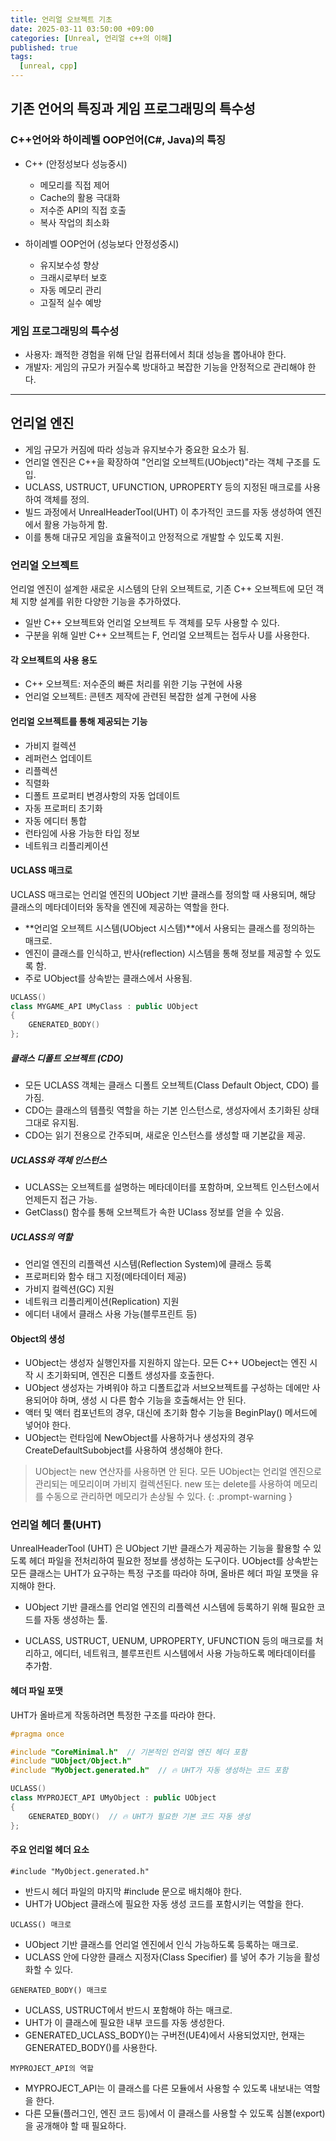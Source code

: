 ```yaml
---
title: 언리얼 오브젝트 기초
date: 2025-03-11 03:50:00 +09:00
categories: [Unreal, 언리얼 c++의 이해]
published: true
tags:
  [unreal, cpp]
---
```


## 기존 언어의 특징과 게임 프로그래밍의 특수성
### C++언어와 하이레벨 OOP언어(C#, Java)의 특징

- C++ (안정성보다 성능중시)
    - 메모리를 직접 제어
    - Cache의 활용 극대화
    - 저수준 API의 직접 호출
    - 복사 작업의 최소화

- 하이레벨 OOP언어 (성능보다 안정성중시)
    - 유지보수성 향상
    - 크래시로부터 보호
    - 자동 메모리 관리
    - 고질적 실수 예방


### 게임 프로그래밍의 특수성
- 사용자: 쾌적한 경험을 위해 단일 컴퓨터에서 최대 성능을 뽑아내야 한다.
- 개발자: 게임의 규모가 커질수록 방대하고 복잡한 기능을 안정적으로 관리해야 한다.

---

## 언리얼 엔진
- 게임 규모가 커짐에 따라 성능과 유지보수가 중요한 요소가 됨.
- 언리얼 엔진은 C++을 확장하여 "언리얼 오브젝트(UObject)"라는 객체 구조를 도입.
- UCLASS, USTRUCT, UFUNCTION, UPROPERTY 등의 지정된 매크로를 사용하여 객체를 정의.
- 빌드 과정에서 UnrealHeaderTool(UHT) 이 추가적인 코드를 자동 생성하여 엔진에서 활용 가능하게 함.
- 이를 통해 대규모 게임을 효율적이고 안정적으로 개발할 수 있도록 지원.

### **언리얼 오브젝트**
언리얼 엔진이 설계한 새로운 시스템의 단위 오브젝트로, 기존 C++ 오브젝트에 모던 객체 지향 설계를 위한 다양한 기능을 추가하였다. 

- 일반 C++ 오브젝트와 언리얼 오브젝트 두 객체를 모두 사용할 수 있다.
- 구분을 위해 일반 C++ 오브젝트는 F, 언리얼 오브젝트는 접두사 U를 사용한다.

#### 각 오브젝트의 사용 용도
- C++ 오브젝트: 저수준의 빠른 처리를 위한 기능 구현에 사용
- 언리얼 오브젝트: 콘텐츠 제작에 관련된 복잡한 설계 구현에 사용

#### 언리얼 오브젝트를 통해 제공되는 기능
- 가비지 컬렉션
- 레퍼런스 업데이트
- 리플렉션
- 직렬화
- 디폴트 프로퍼티 변경사항의 자동 업데이트
- 자동 프로퍼티 초기화
- 자동 에디터 통합
- 런타임에 사용 가능한 타입 정보
- 네트워크 리플리케이션

#### UCLASS 매크로
UCLASS 매크로는 언리얼 엔진의 UObject 기반 클래스를 정의할 때 사용되며, 해당 클래스의 메타데이터와 동작을 엔진에 제공하는 역할을 한다.

- **언리얼 오브젝트 시스템(UObject 시스템)**에서 사용되는 클래스를 정의하는 매크로.
- 엔진이 클래스를 인식하고, 반사(reflection) 시스템을 통해 정보를 제공할 수 있도록 함.
- 주로 UObject를 상속받는 클래스에서 사용됨.

```cpp
UCLASS()
class MYGAME_API UMyClass : public UObject
{
    GENERATED_BODY()
};
```

##### 클래스 디폴트 오브젝트 (CDO)
- 모든 UCLASS 객체는 클래스 디폴트 오브젝트(Class Default Object, CDO) 를 가짐.
- CDO는 클래스의 템플릿 역할을 하는 기본 인스턴스로, 생성자에서 초기화된 상태 그대로 유지됨.
- CDO는 읽기 전용으로 간주되며, 새로운 인스턴스를 생성할 때 기본값을 제공.

##### UCLASS와 객체 인스턴스
- UCLASS는 오브젝트를 설명하는 메타데이터를 포함하며, 오브젝트 인스턴스에서 언제든지 접근 가능.
- GetClass() 함수를 통해 오브젝트가 속한 UClass 정보를 얻을 수 있음.

##### UCLASS의 역할
- 언리얼 엔진의 리플렉션 시스템(Reflection System)에 클래스 등록
- 프로퍼티와 함수 태그 지정(메타데이터 제공)
- 가비지 컬렉션(GC) 지원
- 네트워크 리플리케이션(Replication) 지원
- 에디터 내에서 클래스 사용 가능(블루프린트 등)

#### Object의 생성
- UObject는 생성자 실행인자를 지원하지 않는다. 모든 C++ UObeject는 엔진 시작 시 초기화되며, 엔진은 디폴트 생성자를 호출한다.
- UObject 생성자는 가벼워야 하고 디폴트값과 서브오브젝트를 구성하는 데에만 사용되어야 하며, 생성 시 다른 함수 기능을 호출해서는 안 된다.
-  액터 및 액터 컴포넌트의 경우, 대신에 초기화 함수 기능을 BeginPlay() 메서드에 넣어야 한다.
- UObject는 런타임에 NewObject를 사용하거나 생성자의 경우 CreateDefaultSubobject를 사용하여 생성해야 한다.

> UObject는 new 연산자를 사용하면 안 된다. 모든 UObject는 언리얼 엔진으로 관리되는 메모리이며 가비지 컬렉션된다. new 또는 delete를 사용하여 메모리를 수동으로 관리하면 메모리가 손상될 수 있다.
{: .prompt-warning }

### **언리얼 헤더 툴(UHT)**
UnrealHeaderTool (UHT) 은 UObject 기반 클래스가 제공하는 기능을 활용할 수 있도록 헤더 파일을 전처리하여 필요한 정보를 생성하는 도구이다. UObject를 상속받는 모든 클래스는 UHT가 요구하는 특정 구조를 따라야 하며, 올바른 헤더 파일 포맷을 유지해야 한다.

- UObject 기반 클래스를 언리얼 엔진의 리플렉션 시스템에 등록하기 위해 필요한 코드를 자동 생성하는 툴.

- UCLASS, USTRUCT, UENUM, UPROPERTY, UFUNCTION 등의 매크로를 처리하고, 에디터, 네트워크, 블루프린트 시스템에서 사용 가능하도록 메타데이터를 추가함.

#### 헤더 파일 포맷
UHT가 올바르게 작동하려면 특정한 구조를 따라야 한다.

```cpp
#pragma once

#include "CoreMinimal.h"  // 기본적인 언리얼 엔진 헤더 포함
#include "UObject/Object.h"
#include "MyObject.generated.h"  // 🔥 UHT가 자동 생성하는 코드 포함

UCLASS()
class MYPROJECT_API UMyObject : public UObject
{
    GENERATED_BODY()  // 🔥 UHT가 필요한 기본 코드 자동 생성
};

```

#### 주요 언리얼 헤더 요소

`#include "MyObject.generated.h"`
- 반드시 헤더 파일의 마지막 #include 문으로 배치해야 한다.
- UHT가 UObject 클래스에 필요한 자동 생성 코드를 포함시키는 역할을 한다.

`UCLASS() 매크로`
- UObject 기반 클래스를 언리얼 엔진에서 인식 가능하도록 등록하는 매크로.
- UCLASS 안에 다양한 클래스 지정자(Class Specifier) 를 넣어 추가 기능을 활성화할 수 있다.

`GENERATED_BODY() 매크로`
- UCLASS, USTRUCT에서 반드시 포함해야 하는 매크로.
- UHT가 이 클래스에 필요한 내부 코드를 자동 생성한다.
- GENERATED_UCLASS_BODY()는 구버전(UE4)에서 사용되었지만, 현재는 GENERATED_BODY()를 사용한다.

`MYPROJECT_API의 역할`

- MYPROJECT_API는 이 클래스를 다른 모듈에서 사용할 수 있도록 내보내는 역할을 한다.
- 다른 모듈(플러그인, 엔진 코드 등)에서 이 클래스를 사용할 수 있도록 심볼(export)을 공개해야 할 때 필요하다.
